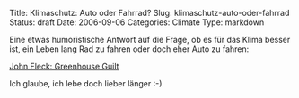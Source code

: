 Title: Klimaschutz: Auto oder Fahrrad?
Slug: klimaschutz-auto-oder-fahrrad
Status: draft
Date: 2006-09-06
Categories: Climate
Type: markdown

Eine etwas humoristische Antwort auf die Frage, ob es für das Klima besser ist, ein Leben lang Rad zu fahren oder doch eher Auto zu fahren:

[John Fleck: Greenhouse Guilt](http://www.inkstain.net/fleck/?p=1652)

Ich glaube, ich lebe doch lieber länger :-)
